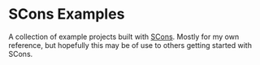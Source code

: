 # SCons Examples

A collection of example projects built with [SCons](https://www.scons.org). Mostly for my own reference, but hopefully this may be of use to others getting started with SCons.
